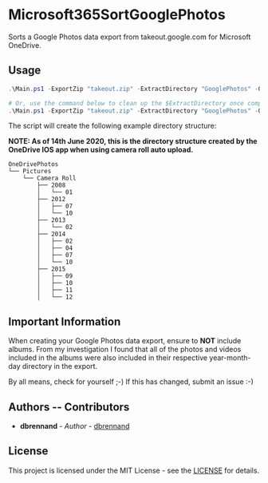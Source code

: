 # Microsoft365SortGooglePhotos
Sorts a Google Photos data export from takeout.google.com for Microsoft OneDrive.

## Usage

```PowerShell
.\Main.ps1 -ExportZip "takeout.zip" -ExtractDirectory "GooglePhotos" -OneDriveDirectory "OneDrivePhotos" -Verbose

# Or, use the command below to clean up the $ExtractDirectory once completed.
.\Main.ps1 -ExportZip "takeout.zip" -ExtractDirectory "GooglePhotos" -OneDriveDirectory "OneDrivePhotos" -Cleanup
```

The script will create the following example directory structure:

**NOTE: As of 14th June 2020, this is the directory structure created by the OneDrive IOS app when using camera roll auto upload.**

```
OneDrivePhotos
└── Pictures
    └── Camera Roll
        ├── 2008
        │   └── 01
        ├── 2012
        │   ├── 07
        │   └── 10
        ├── 2013
        │   └── 02
        ├── 2014
        │   ├── 02
        │   ├── 04
        │   ├── 07
        │   └── 10
        ├── 2015
        │   ├── 09
        │   ├── 10
        │   ├── 11
        │   └── 12
```

## Important Information

When creating your Google Photos data export, ensure to **NOT** include albums. 
From my investigation I found that all of the photos and videos included in the albums were also included in their respective year-month-day directory in the export.

By all means, check for yourself ;-) If this has changed, submit an issue :-)

## Authors -- Contributors

* **dbrennand** - *Author* - [dbrennand](https://github.com/dbrennand)

## License
This project is licensed under the MIT License - see the [LICENSE](LICENSE) for details.